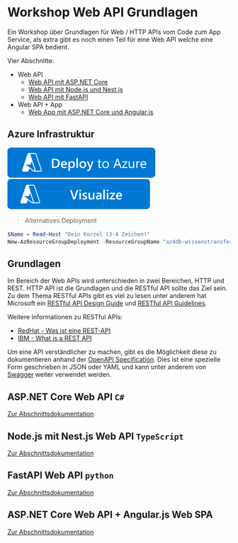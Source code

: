 # Workshop Web API Grundlagen

Ein Workshop über Grundlagen für Web / HTTP APIs vom Code zum App Service, als extra gibt es noch einen Teil für eine Web API welche eine Angular SPA bedient.

Vier Abschnitte:

- Web API
  - [Web API mit ASP.NET Core](#asp-net-web-api-c)
  - [Web API mit Node.js und Nest.js](#nodejs-mit-nestjs-web-api-typescript)
  - [Web API mit FastAPI](#web-api-mit-fastapi)
- Web API + App
  - [Web App mit ASP.NET Core und Angular.js](#asp-net-web-api--angularjs-web-spa)

## Azure Infrastruktur

[![Deploy To Azure](https://raw.githubusercontent.com/sweetnordic/workshop-web-api/main/.azure/images/deploytoazure.svg?sanitize=true)](https://portal.azure.com/#create/Microsoft.Template/uri/https%3A%2F%2Fraw.githubusercontent.com%2Fsweetnordic%2Fworkshop-web-api%2Fmain%2F.azure%2Fazuredeploy.json)
[![Visualize](https://raw.githubusercontent.com/sweetnordic/workshop-web-api/main/.azure/images/visualizebutton.svg?sanitize=true)](http://armviz.io/#/?load=https%3A%2F%2Fraw.githubusercontent.com%2Fsweetnordic%2Fworkshop-web-api%2Fmain%2F.azure%2Fazuredeploy.json)

> Alternatives Deployment

```powershell
$Name = Read-Host "Dein Kürzel (3-4 Zeichen)"
New-AzResourceGroupDeployment -ResourceGroupName "az4db-wissenstransfer" -TemplateUri "https://raw.githubusercontent.com/sweetnordic/workshop-web-api/main/.azure/azuredeploy.json" -DeploymentName "ws-$($Name)-api" -TemplateParameterObject @{ "Name" = $Name }
```

## Grundlagen

Im Bereich der Web APIs wird unterschieden in zwei Bereichen, HTTP und REST. HTTP API ist die Grundlagen und die RESTful API sollte das Ziel sein. Zu dem Thema RESTful APIs gibt es viel zu lesen unter anderem hat Microsoft ein [RESTful API Design Guide](https://docs.microsoft.com/en-us/azure/architecture/best-practices/api-design) und [RESTful API Guidelines](https://github.com/Microsoft/api-guidelines/blob/vNext/Guidelines.md).

Weitere Informationen zu RESTful APIs:

- [RedHat - Was ist eine REST-API](https://www.redhat.com/de/topics/api/what-is-a-rest-api)
- [IBM - What is a REST API](https://www.ibm.com/cloud/learn/rest-apis)

Um eine API verständlicher zu machen, gibt es die Möglichkeit diese zu dokumentieren anhand der [OpenAPI Specification](https://swagger.io/specification/). Dies ist eine spezielle Form geschrieben in JSON oder YAML und kann unter anderem von [Swagger](https://swagger.io/) weiter verwendet werden.

## ASP.NET Core Web API `C#`

[Zur Abschnittsdokumentation](abschnitt-1.md)

## Node.js mit Nest.js Web API `TypeScript`

[Zur Abschnittsdokumentation](abschnitt-2.md)

## FastAPI Web API `python`

[Zur Abschnittsdokumentation](abschnitt-3.md)

## ASP.NET Core Web API + Angular.js Web SPA

[Zur Abschnittsdokumentation](abschnitt-4.md)
